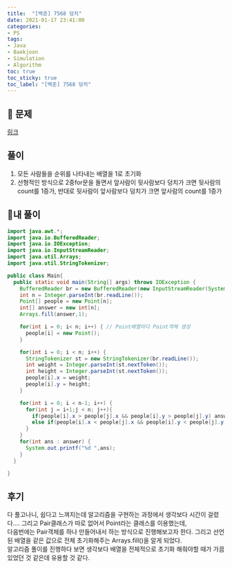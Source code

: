 ```yaml
---
title:  "[백준] 7568 덩치"
date: 2021-01-17 23:41:00
categories:
- PS
tags:
- Java
- Baekjoon
- Simulation
- Algorithm
toc: true
toc_sticky: true
toc_label: "[백준] 7568 덩치"
---
```

## :notebook_with_decorative_cover: 문제
[링크](https://www.acmicpc.net/problem/7568)
<!--break-->

## 풀이
1. 모든 사람들을 순위를 나타내는 배열을 1로 초기화
2. 선형적인 방식으로 2중for문을 돌면서 앞사람이 뒷사람보다 덩치가 크면 뒷사람의 count를 1증가, 반대로 뒷사람이 앞사람보다 덩치가 크면 앞사람의 count를 1증가

## 🔑내 풀이
```java
import java.awt.*;
import java.io.BufferedReader;
import java.io.IOException;
import java.io.InputStreamReader;
import java.util.Arrays;
import java.util.StringTokenizer;

public class Main{
  public static void main(String[] args) throws IOException {
    BufferedReader br = new BufferedReader(new InputStreamReader(System.in));
    int n = Integer.parseInt(br.readLine());
    Point[] people = new Point[n];
    int[] answer = new int[n];
    Arrays.fill(answer,1);

    for(int i = 0; i< n; i++) { // Point배열마다 Point객체 생성
      people[i] = new Point();
    }

    for(int i = 0; i < n; i++) {
      StringTokenizer st = new StringTokenizer(br.readLine());
      int weight = Integer.parseInt(st.nextToken());
      int height = Integer.parseInt(st.nextToken());
      people[i].x = weight;
      people[i].y = height;
    }

    for(int i = 0; i < n-1; i++) {
      for(int j = i+1;j < n; j++){
        if(people[i].x > people[j].x && people[i].y > people[j].y) answer[j]++;  //앞 사람이 뒷 사람보다 덩치가 크면 뒷사람의 count증가
        else if(people[i].x < people[j].x && people[i].y < people[j].y) answer[i]++; // 뒷 사람이 앞 사람보다 덩치가 크면 앞사람의 count 증가
      }
    }
    for(int ans : answer) {
      System.out.printf("%d ",ans);
    }
  }

}
```
## 후기
다 풀고나니, 쉽다고 느껴지는데 알고리즘을 구현하는 과정에서 생각보다 시간이 걸렸다.... 그리고 Pair클래스가 따로 없어서 Point라는 클래스를 이용했는데,  
다음번에는 Pair객체를 하나 만들어내서 하는 방식으로 진행해보고자 한다. 그리고 선언된 배열을 같은 값으로 전체 초기화해주는 Arrays.fill()을 알게 되었다.  
알고리즘 풀이를 진행하다 보면 생각보다 배열을 전체적으로 초기화 해줘야할 때가 가끔 있었던 것 같은데 유용할 것 같다.
  